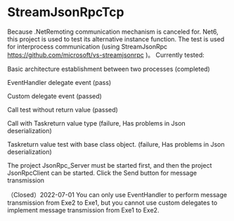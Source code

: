 # StreamJsonRpcTcp

Because .NetRemoting communication mechanism is canceled for. Net6, this project is used to test its alternative instance function. The test is used for interprocess communication (using StreamJsonRpc https://github.com/microsoft/vs-streamjsonrpc )。
Currently tested:

Basic architecture establishment between two processes (completed)

EventHandler delegate event (pass)

Custom delegate event (passed)

Call test without return value (passed)

Call with Task<Interface>return value type (failure, Has problems in Json deserialization)

Task<CustomObject>return value test with base class object. (failure, Has problems in Json deserialization)

The project JsonRpc_Server must be started first, and then the project JsonRpcClient can be started. Click the Send button for message transmission

（Closed）2022-07-01 You can only use EventHandler to perform message transmission from Exe2 to Exe1, but you cannot use custom delegates to implement message transmission from Exe1 to Exe2.
